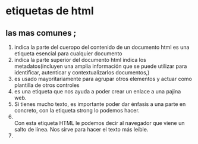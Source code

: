 # etiquetas de html
## las mas comunes ;
1. <body></body> indica la parte del cueropo del contenido de un documento html es una etiqueta esencial para cualquier documento
2. <head></head>indica la parte superior del documento html indica los metadatos(incluyen una amplia información que se puede utilizar para identificar, autenticar y contextualizarlos documentos,)
3. <div></div> es usado mayoritariamente para agrupar otros elementos y actuar como plantilla de otros controles
4. <a></a> es una etiqueta que nos ayuda a poder crear un enlace a una pajina web.
5. <strong></strong>Si tienes mucho texto, es importante poder dar énfasis a una parte en concreto, con la etiqueta strong lo podemos hacer.
6. <br>Con esta etiqueta HTML le podemos decir al navegador que viene un salto de línea. Nos sirve para hacer el texto más leíble.
7. 

